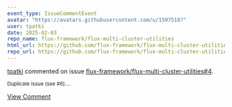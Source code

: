 ```yaml
---
event_type: IssueCommentEvent
avatar: "https://avatars.githubusercontent.com/u/1597518?"
user: tpatki
date: 2025-02-03
repo_name: flux-framework/flux-multi-cluster-utilities
html_url: https://github.com/flux-framework/flux-multi-cluster-utilities/issues/4
repo_url: https://github.com/flux-framework/flux-multi-cluster-utilities
---
```


<a href='https://github.com/tpatki' target='_blank'>tpatki</a> commented on issue <a href='https://github.com/flux-framework/flux-multi-cluster-utilities/issues/4' target='_blank'>flux-framework/flux-multi-cluster-utilities#4</a>.

<small>Duplicate issue (see #6)....</small>

<a href='https://github.com/flux-framework/flux-multi-cluster-utilities/issues/4' target='_blank'>View Comment</a>